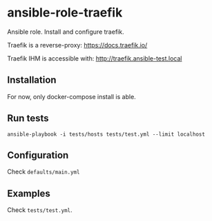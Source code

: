 # ansible-role-traefik
Ansible role. Install and configure traefik.

Traefik is a reverse-proxy: https://docs.traefik.io/

Traefik IHM is accessible with: http://traefik.ansible-test.local

## Installation

For now, only docker-compose install is able.


## Run tests

`ansible-playbook -i tests/hosts tests/test.yml --limit localhost`

## Configuration

Check `defaults/main.yml`

## Examples

Check `tests/test.yml`.
